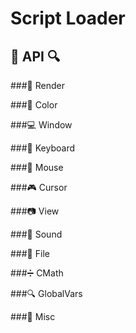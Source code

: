# Script Loader


## :mag_right: API :mag:
###:movie_camera: Render

###:rainbow: Color

###:computer: Window

###:wrench: Keyboard

###:mouse2: Mouse

###:video_game: Cursor

###:camera: View

###:musical_note: Sound

###:file_folder: File

###:heavy_division_sign: CMath

###:mag: GlobalVars

###:speech_balloon: Misc
